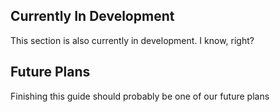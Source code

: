 ## Currently In Development

This section is also currently in development. I know, right?

## Future Plans

Finishing this guide should probably be one of our future plans